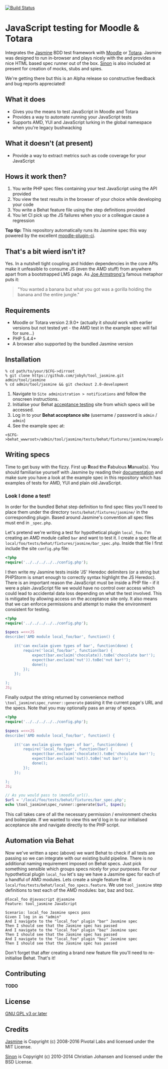 [![Build Status](https://travis-ci.org/jobyh/tool_jasmine.svg?branch=2.0-development)](https://travis-ci.org/jobyh/tool_jasmine)

# JavaScript testing for Moodle & Totara

Integrates the [Jasmine](https://github.com/jasmine/jasmine) BDD test framework with [Moodle](https://moodle.org/) or [Totara](https://www.totaralms.com/). Jasmine was designed to run in-browser and plays nicely with the  and provides a nice HTML based spec runner out of the box. [Sinon](http://sinonjs.org/) is also included at present for creation of mocks, stubs and spies.

We're getting there but this is an Alpha release so constructive feedback and bug reports appreciated!

## What it does
- Gives you the means to test JavaScript in Moodle and Totara
- Provides a way to automate running your JavaScript tests
- Supports AMD, YUI and JavaScript lurking in the global namespace when you're legacy bushwacking

## What it doesn't (at present)
- Provide a way to extract metrics such as code coverage for your JavaScript

## Hows it work then?
1. You write PHP spec files containing your test JavaScript using the API provided
2. You view the test results in the browser of your choice while developing your code
3. You write a Behat feature file using the step definitions provided
4. You let CI pick up the JS failures when you or a colleague cause a regression

**Top tip:** This repository automatically runs its Jasmine spec this way powered by the excellent [moodle-plugin-ci](https://github.com/moodlerooms/moodle-plugin-ci).

## That's a bit wierd isn't it?
Yes. In a nutshell tight coupling and hidden dependencies in the core APIs make it unfeasible to consume JS (even the AMD stuff) from anywhere apart from a bootstrapped LMS page. As [Joe Armstrong's](https://en.wikipedia.org/wiki/Joe_Armstrong_(programming)) famous metaphor puts it:

> "You wanted a banana but what you got was a gorilla holding the banana and the entire jungle."

## Requirements
- Moodle or Totara version 2.9.0+ (actually it *should* work with earlier versions but not tested yet - the AMD test in the example spec will fail for sure...)
- PHP 5.4.4+
- A browser also supported by the bundled Jasmine version

## Installation

```
% cd path/to/your/$CFG->dirroot
% git clone https://github.com/jobyh/tool_jasmine.git admin/tool/jasmine
% cd admin/tool/jasmine && git checkout 2.0-development
```

1. Navigate to `Site administration > notifications` and follow the onscreen 
instructions.
2. Initialise your Behat [acceptance testing](https://docs.moodle.org/dev/Running_acceptance_test) 
site from which specs will be accessed.
3. Log in to your **Behat acceptance site** (username / password is `admin` / `admin`)
4. See the example spec at:

```
<$CFG->behat_wwwroot>/admin/tool/jasmine/tests/behat/fixtures/jasmine/example_spec.php
```

## Writing specs

Time to get busy with the fizzy. First up **R**ead **t**he **F**abulous **M**anual(s). You should familiarise yourself with Jasmine by reading their [documentation](https://jasmine.github.io/pages/docs_home.html) and make sure you have a look at the example spec in this repository which has examples of tests for AMD, YUI and plain old JavaScript.

### Look I done a test!

In order for the bundled Behat step definition to find spec files you'll need to place them under the directory `tests/behat/fixtures/jasmine/` in the corresponding plugin. Based around Jasmine's convention all spec files must end in `_spec.php`.

Let's pretend we're writing a test for hypothetical plugin `local_foo`. I'm creating an AMD module called `bar` and want to test it. I create a spec file at `local/foo/tests/behat/fixtures/jasmine/bar_spec.php`. Inside that file I first include the site `config.php` file:

```php
<?php
require('../../../../../config.php');
```

I then write my Jasmine tests inside 'JS' Heredoc delimiters (or a string but PHPStorm is smart enough to correctly syntax highlight the JS Heredoc). There is an important reason the JavaScript must be inside a PHP file - if it were a plain JavaScript file we would have no control over access which could lead to accidental data loss depending on what the test involved. This is mitigated by allowing access on the acceptance site only. It also means that we can enforce permissions and attempt to make the environment consistent for testing.

```php
<?php
require('../../../../../config.php');

$specs =<<<JS
describe('AMD module local_foo/bar', function() {

    it('can exclaim given types of bar', function(done) {
        require('local_foo/bar', function(bar) {
        	expect(bar.exclaim('chocolate)).toBe('chocolate bar!');
        	expect(bar.exclaim('nut')).toBe('nut bar!');
        	done();
        });
    });

);
JS;
```

Finally output the string returned by convenience method `\tool_jasmine\spec_runner::generate` passing it the current page's URL and the specs. Note that you may optionally pass an array of specs.

```php
<?php
require('../../../../../config.php');

$specs =<<<JS
describe('AMD module local_foo/bar', function() {

    it('can exclaim given types of bar', function(done) {
        require('local_foo/bar', function(bar) {
        	expect(bar.exclaim('chocolate)).toBe('chocolate bar!');
        	expect(bar.exclaim('nut)).toBe('nut bar!');
        	done();
        });
    });

);
JS;

// As you would pass to \moodle_url().
$url = '/local/foo/tests/behat/fixtures/bar_spec.php';
echo \tool_jasmine\spec_runner::generate($url, $spec);
```

This call takes care of all the necessary permission / environment checks and boilerplate. If we wanted to view this we'd log in to our initialised acceptance site and navigate directly to the PHP script.

## Automation via Behat

Now we've written a spec (above) we want Behat to check if all tests are passing so we can integrate with our existing build pipeline. There is no additional naming requirement imposed on Behat specs. Just pick something sensible which groups specs nicely for your purposes. For our hypothetical plugin `local_foo` let's say we have a Jasmine spec for each of a handful of AMD modules. Lets create a single feature file at `local/foo/tests/behat/local_foo_specs.feature`. We use `tool_jasmine` step definitions to test each of the AMD modules: bar, baz and boz.

```
@local_foo @javascript @jasmine
Feature: tool_jasmine JavaScript

Scenario: local_foo Jasmine specs pass
Given I log in as "admin"
And I navigate to the "local_foo" plugin "bar" Jasmine spec
Then I should see that the Jasmine spec has passed
And I navigate to the "local_foo" plugin "baz" Jasmine spec
Then I should see that the Jasmine spec has passed
And I navigate to the "local_foo" plugin "boz" Jasmine spec
Then I should see that the Jasmine spec has passed
```

Don't forget that after creating a brand new feature file you'll need to re-initialise Behat. That's it!

## Contributing
**TODO**

## License
[GNU GPL v3 or later](http://www.gnu.org/copyleft/gpl.html)

## Credits
[Jasmine](https://github.com/jasmine/jasmine) is Copyright (c) 2008-2016 Pivotal Labs and licensed under the MIT License.

[Sinon](http://sinonjs.org/) is Copyright (c) 2010-2014 Christian Johansen and licensed under the BSD License.
